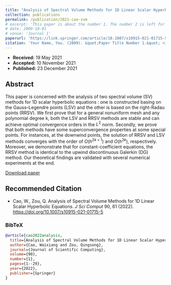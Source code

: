 ```yaml
---
title: "Analysis of Spectral Volume Methods for 1D Linear Scalar Hyperbolic Equations"
collection: publications
permalink: /publication/2021-cao-svm
# excerpt: 'This paper is about the number 1. The number 2 is left for future work.'
# date: 2009-10-01
# venue: 'Journal 1'
paperurl: 'https://link.springer.com/article/10.1007/s10915-021-01715-5'
citation: 'Your Name, You. (2009). &quot;Paper Title Number 1.&quot; <i>Journal 1</i>. 1(1).'
---
```


- **Received:**  19 May 2021
- **Accepted:**  10 November 2021
- **Published:** 23 December 2021

## Abstract

This paper is concerned with the analysis of two spectral volume (SV) methods for 1D scalar hyperbolic equations : one is constructed basing on the Gauss–Legendre points (LSV) and the other is based on the right-Radau points (RRSV). We first prove that for a general nonuniform mesh and any polynomial degree k, both the LSV and RRSV methods are stable and can achieve optimal convergence orders in the $L^2$ norm. Secondly, we prove that both methods have some superconvergence properties at some special points. For instances, at the downwind points, the solution of RRSV and LSV methods converges with the order of $O(h^{2k+1})$ and $O(h^{2k})$, respectively. Moreover, we demonstrate that for constant-coefficient equations, the RRSV method is identical to the upwind discontinuous Galerkin (DG) method. Our theoretical findings are validated with several numerical experiments at the end.

[Download paper](https://link.springer.com/article/10.1007/s10915-021-01715-5)


## Recommended Citation

* Cao, W., Zou, Q. Analysis of Spectral Volume Methods for 1D Linear Scalar Hyperbolic Equations. *J Sci Comput* 90, 61 (2022). https://doi.org/10.1007/s10915-021-01715-5

### BibTeX
```bibtex
@article{cao2022analysis,
  title={Analysis of Spectral Volume Methods for 1D Linear Scalar Hyperbolic Equations},
  author={Cao, Waixiang and Zou, Qingsong},
  journal={Journal of Scientific Computing},
  volume={90},
  number={1},
  pages={1--29},
  year={2022},
  publisher={Springer}
}
```